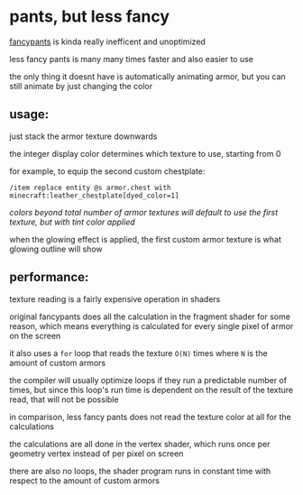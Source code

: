 # pants, but less fancy

[fancypants](https://github.com/Ancientkingg/fancyPants) is kinda really inefficent and unoptimized

less fancy pants is many many times faster and also easier to use

the only thing it doesnt have is automatically animating armor, but you can still animate by just changing the color

## usage:

just stack the armor texture downwards

the integer display color determines which texture to use, starting from 0

for example, to equip the second custom chestplate:

`/item replace entity @s armor.chest with minecraft:leather_chestplate[dyed_color=1]`

*colors beyond total number of armor textures will default to use the first texture, but with tint color applied*

when the glowing effect is applied, the first custom armor texture is what glowing outline will show

## performance:

texture reading is a fairly expensive operation in shaders

original fancypants does all the calculation in the fragment shader for some reason, which means everything is calculated for every single pixel of armor on the screen

it also uses a `for` loop that reads the texture `O(N)` times where `N` is the amount of custom armors

the compiler will usually optimize loops if they run a predictable number of times, but since this loop's run time is dependent on the result of the texture read, that will not be possible

in comparison, less fancy pants does not read the texture color at all for the calculations

the calculations are all done in the vertex shader, which runs once per geometry vertex instead of per pixel on screen

there are also no loops, the shader program runs in constant time with respect to the amount of custom armors
